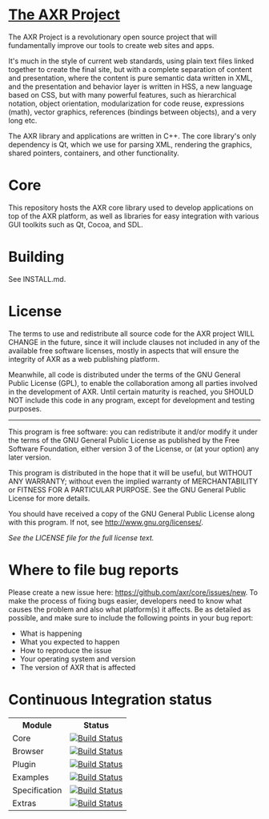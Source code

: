 [The AXR Project](http://axrproject.org/)
===============
The AXR Project is a revolutionary open source project that will fundamentally
improve our tools to create web sites and apps.

It's much in the style of current web standards, using plain text files linked
together to create the final site, but with a complete separation of content and
presentation, where the content is pure semantic data written in XML, and the
presentation and behavior layer is written in HSS, a new language based on CSS,
but with many powerful features, such as hierarchical notation, object
orientation, modularization for code reuse, expressions (math), vector graphics,
references (bindings between objects), and a very long etc.

The AXR library and applications are written in C++. The core library's only
dependency is Qt, which we use for parsing XML, rendering the graphics, shared
pointers, containers, and other functionality.

Core
====
This repository hosts the AXR core library used to develop applications on top
of the AXR platform, as well as libraries for easy integration with various GUI
toolkits such as Qt, Cocoa, and SDL.

Building
========
See INSTALL.md.

License
=======
The terms to use and redistribute all source code for the AXR project WILL
CHANGE in the future, since it will include clauses not included in any of the
available free software licenses, mostly in aspects that will ensure the
integrity of AXR as a web publishing platform.

Meanwhile, all code is distributed under the terms of the GNU General Public
License (GPL), to enable the collaboration among all parties involved in the
development of AXR. Until certain maturity is reached, you SHOULD NOT include
this code in any program, except for development and testing purposes.

---

This program is free software: you can redistribute it and/or modify
it under the terms of the GNU General Public License as published by
the Free Software Foundation, either version 3 of the License, or
(at your option) any later version.

This program is distributed in the hope that it will be useful,
but WITHOUT ANY WARRANTY; without even the implied warranty of
MERCHANTABILITY or FITNESS FOR A PARTICULAR PURPOSE. See the
GNU General Public License for more details.

You should have received a copy of the GNU General Public License
along with this program. If not, see <http://www.gnu.org/licenses/>.

*See the LICENSE file for the full license text.*

Where to file bug reports
=========================
Please create a new issue here: https://github.com/axr/core/issues/new. To
make the process of fixing bugs easier, developers need to know what causes the
problem and also what platform(s) it affects. Be as detailed as possible, and
make sure to include the following points in your bug report:

 - What is happening
 - What you expected to happen
 - How to reproduce the issue
 - Your operating system and version
 - The version of AXR that is affected

Continuous Integration status
=============================
<table>
    <tr>
        <th>Module</th>
        <th>Status</th>
    </tr>
    <tr>
        <td>Core</td>
        <td><a href="http://travis-ci.org/axr/core"><img src="https://secure.travis-ci.org/axr/core.png" alt="Build Status" /></a></td>
    </tr>
    <tr>
        <td>Browser</td>
        <td><a href="http://travis-ci.org/axr/browser"><img src="https://secure.travis-ci.org/axr/browser.png" alt="Build Status" /></a></td>
    </tr>
    <tr>
        <td>Plugin</td>
        <td><a href="http://travis-ci.org/axr/plugin"><img src="https://secure.travis-ci.org/axr/plugin.png" alt="Build Status" /></a></td>
    </tr>
    <tr>
        <td>Examples</td>
        <td><a href="http://travis-ci.org/axr/examples"><img src="https://secure.travis-ci.org/axr/examples.png" alt="Build Status" /></a></td>
    </tr>
    <tr>
        <td>Specification</td>
        <td><a href="http://travis-ci.org/axr/specification"><img src="https://secure.travis-ci.org/axr/specification.png" alt="Build Status" /></a></td>
    </tr>
    <tr>
        <td>Extras</td>
        <td><a href="http://travis-ci.org/axr/extras"><img src="https://secure.travis-ci.org/axr/extras.png" alt="Build Status" /></a></td>
    </tr>
</table>
